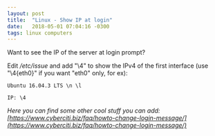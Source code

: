 ```yaml
---
layout: post
title:  "Linux - Show IP at login"
date:   2018-05-01 07:04:16 -0300
tags: linux computers
---
```

Want to see the IP of the server at login prompt?

Edit */etc/issue* and add "\4" to show the IPv4 of the first interface (use "\4{eth0}" if you want "eth0" only, for ex):

```
Ubuntu 16.04.3 LTS \n \l

IP: \4
```

_Here you can find some other cool stuff you can add: [https://www.cyberciti.biz/faq/howto-change-login-message/](https://www.cyberciti.biz/faq/howto-change-login-message/)_
